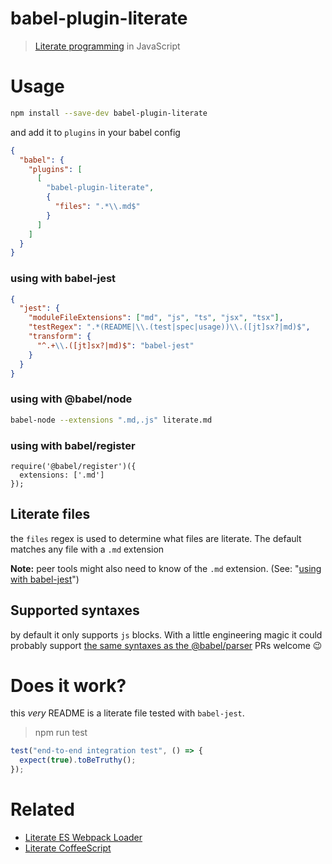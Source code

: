 # babel-plugin-literate

> [Literate programming](https://en.wikipedia.org/wiki/Literate_programming) in JavaScript

# Usage

```sh
npm install --save-dev babel-plugin-literate
```

and add it to `plugins` in your babel config

```json
{
  "babel": {
    "plugins": [
      [
        "babel-plugin-literate",
        {
          "files": ".*\\.md$"
        }
      ]
    ]
  }
}
```

### using with babel-jest

```json
{
  "jest": {
    "moduleFileExtensions": ["md", "js", "ts", "jsx", "tsx"],
    "testRegex": ".*(README|\\.(test|spec|usage))\\.([jt]sx?|md)$",
    "transform": {
      "^.+\\.([jt]sx?|md)$": "babel-jest"
    }
  }
}
```

### using with @babel/node

```sh
babel-node --extensions ".md,.js" literate.md
```

### using with babel/register

```
require('@babel/register')({
  extensions: ['.md']
});
```

## Literate files

the `files` regex is used to determine what files are literate. The default matches any file with a `.md` extension

**Note:** peer tools might also need to know of the `.md` extension. (See: "[using with babel-jest](#using-with-babel-jest)")

## Supported syntaxes

by default it only supports `js` blocks. With a little engineering magic it could probably support
[the same syntaxes as the @babel/parser](https://babeljs.io/docs/en/babel-parser#language-extensions)
PRs welcome 😉

# Does it work?

this _very_ README is a literate file tested with `babel-jest`.

> npm run test

```js
test("end-to-end integration test", () => {
  expect(true).toBeTruthy();
});
```

# Related

- [Literate ES Webpack Loader](https://github.com/ndp-software/literate-es-webpack-loader)
- [Literate CoffeeScript](https://coffeescript.org/#literate)
